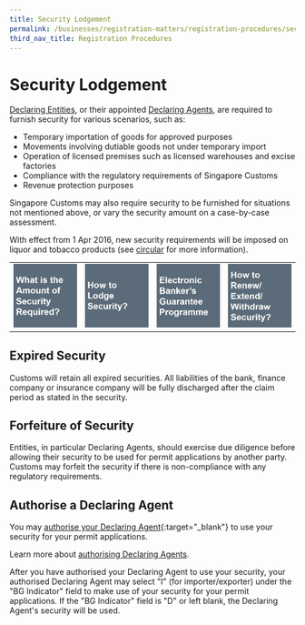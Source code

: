 ```yaml
---
title: Security Lodgement
permalink: /businesses/registration-matters/registration-procedures/security-lodgement
third_nav_title: Registration Procedures
---
```


# Security Lodgement

[Declaring Entities](/businesses/registration-matters/registration-procedures/activate-customs-account), or their appointed  [Declaring Agents](/businesses/registration-matters/registration-procedures/apply-update-renew-terminate-declaring-agent-account-and-declarant), are required to furnish security for various scenarios, such as:

-   Temporary importation of goods for approved purposes
-   Movements involving dutiable goods not under temporary import
-   Operation of licensed premises such as licensed warehouses and excise factories
-   Compliance with the regulatory requirements of Singapore Customs
-   Revenue protection purposes

Singapore Customs may also require security to be furnished for situations not mentioned above, or vary the security amount on a case-by-case assessment.

With effect from 1 Apr 2016, new security requirements will be imposed on liquor and tobacco products (see  [circular](/news-and-media/circulars/2016-01-15-Circular012016.pdf) for more information).


|  |  | |  |
|--|--|--|--|
|[![Layered Enforcement](/images/registration-procedures/SL1.jpg)](/businesses/registration-matters/registration-procedures/security-lodgement/Amount-of-security-required) | [![Layered Enforcement](/images/registration-procedures/SL2.jpg)](/businesses/registration-matters/registration-procedures/security-lodgement/how-to-lodge-security) |[![Layered Enforcement](/images/registration-procedures/SL3.jpg)](/businesses/registration-matters/registration-procedures/security-lodgement/Electronic-bankers-guarantee-programme) | [![Layered Enforcement](/images/registration-procedures/SL4.jpg)](/businesses/registration-matters/registration-procedures/security-lodgement/Renew-extend-withdraw-security) |


## Expired Security

Customs will retain all expired securities. All liabilities of the bank, finance company or insurance company will be fully discharged after the claim period as stated in the security.

## Forfeiture of Security

Entities, in particular Declaring Agents, should exercise due diligence before allowing their security to be used for permit applications by another party. Customs may forfeit the security if there is non-compliance with any regulatory requirements.

## Authorise a Declaring Agent

You may  [authorise your Declaring Agent](https://www.tradenet.gov.sg/TN41EFORM/tdsui/authdeclaringagent/addanddelete.do?doAction=INITIALIZE&APPLICATION_ID=TXWP){:target="_blank"} to use your security for your permit applications.

Learn more about  [authorising Declaring Agents](/businesses/registration-matters/registration-procedures/authorise-a-declaring-agent).

After you have authorised your Declaring Agent to use your security, your authorised Declaring Agent may select "I" (for importer/exporter) under the "BG Indicator" field to make use of your security for your permit applications. If the "BG Indicator" field is "D" or left blank, the Declaring Agent's security will be used.
